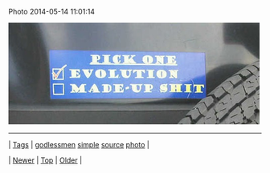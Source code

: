 <!--
title: Photo 2014-05-14 11
date: 2020-06-28T15:27:00.288Z
tags: godlessmen, simple, source, photo
-->


Photo 2014-05-14 11:01:14

![](85711920530-0.jpg)

<!--BOTTOM-POST-NAVIGATION-->
---

| [Tags](tags.md) | [godlessmen](tag-godlessmen.md) [simple](tag-simple.md) [source](tag-source.md) [photo](tag-photo.md) |

| [Newer](85635374034.md) | [Top](index.md) | [Older](85732961763.md) |